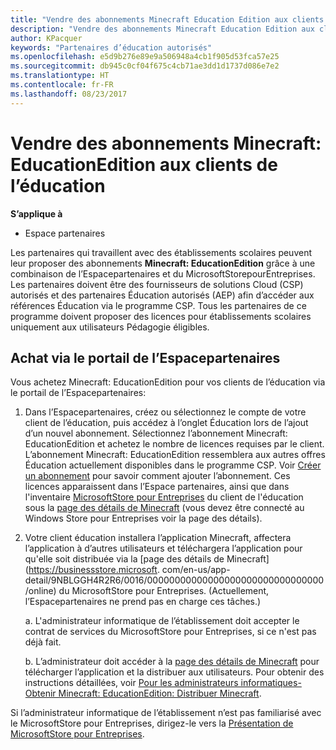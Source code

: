 ```yaml
---
title: "Vendre des abonnements Minecraft Education Edition aux clients de l’éducation"
description: "Vendre des abonnements Minecraft Education Edition aux clients de l’éducation"
author: KPacquer
keywords: "Partenaires d’éducation autorisés"
ms.openlocfilehash: e5d9b276e89e9a506948a4cb1f905d53fca57e25
ms.sourcegitcommit: db945c0cf04f675c4cb71ae3dd1d1737d086e7e2
ms.translationtype: HT
ms.contentlocale: fr-FR
ms.lasthandoff: 08/23/2017
---
```

# <a name="sell-minecraft-education-edition-subscriptions-to-education-customers"></a>Vendre des abonnements Minecraft: EducationEdition aux clients de l’éducation

**S’applique à**

-  Espace partenaires

Les partenaires qui travaillent avec des établissements scolaires peuvent leur proposer des abonnements **Minecraft: EducationEdition** grâce à une combinaison de l’Espacepartenaires et du MicrosoftStorepourEntreprises.  Les partenaires doivent être des fournisseurs de solutions Cloud (CSP) autorisés et des partenaires Éducation autorisés (AEP) afin d’accéder aux références Éducation via le programme CSP.  Tous les partenaires de ce programme doivent proposer des licences pour établissements scolaires uniquement aux utilisateurs Pédagogie éligibles. 

## <a name="purchase-through-partner-center-portal"></a>Achat via le portail de l’Espacepartenaires 
Vous achetez Minecraft: EducationEdition pour vos clients de l’éducation via le portail de l’Espacepartenaires: 

  1.  Dans l’Espacepartenaires, créez ou sélectionnez le compte de votre client de l’éducation, puis accédez à l’onglet Éducation lors de l’ajout d’un nouvel abonnement.  Sélectionnez l’abonnement Minecraft: EducationEdition et achetez le nombre de licences requises par le client. L’abonnement Minecraft: EducationEdition ressemblera aux autres offres Éducation actuellement disponibles dans le programme CSP. Voir [Créer un abonnement](create-a-new-subscription.md) pour savoir comment ajouter l’abonnement. Ces licences apparaissent dans l’Espace partenaires, ainsi que dans l'inventaire [MicrosoftStore pour Entreprises](https://www.microsoft.com/business-store) du client de l'éducation sous la [page des détails de Minecraft](https://businessstore.microsoft.com/en-us/app-detail/9NBLGGH4R2R6/0016/00000000000000000000000000000000/online) (vous devez être connecté au Windows Store pour Entreprises voir la page des détails). 

  2.  Votre client éducation installera l’application Minecraft, affectera l’application à d’autres utilisateurs et téléchargera l’application pour qu'elle soit distribuée via la [page des détails de Minecraft](https://businessstore.microsoft. com/en-us/app-detail/9NBLGGH4R2R6/0016/00000000000000000000000000000000/online) du MicrosoftStore pour Entreprises. (Actuellement, l’Espacepartenaires ne prend pas en charge ces tâches.)

      a. L'administrateur informatique de l’établissement doit accepter le contrat de services du MicrosoftStore pour Entreprises, si ce n'est pas déjà fait. 

      b. L’administrateur doit accéder à la [page des détails de Minecraft](https://businessstore.microsoft.com/en-us/app-detail/9NBLGGH4R2R6/0016/00000000000000000000000000000000/online) pour télécharger l’application et la distribuer aux utilisateurs. Pour obtenir des instructions détaillées, voir [Pour les administrateurs informatiques-Obtenir Minecraft: EducationEdition: Distribuer Minecraft](https://docs.microsoft.com/education/windows/school-get-minecraft#distribute-minecraft).
    
  Si l’administrateur informatique de l’établissement n’est pas familiarisé avec le MicrosoftStore pour Entreprises, dirigez-le vers la [Présentation de MicrosoftStore pour Entreprises](https://docs.microsoft.com/microsoft-store/windows-store-for-business-overview). 

<!-- ## Purchase through Partner Center API 

To help your education customers buy and deploy Minecraft: Education Edition through the Partner Center API:
  
  1.  See [Create an order](https://msdn.microsoft.com/library/partnercenter/mt634667.aspx(d=robot)) to learn how to use the Partner Center API to buy the desired number of licenses of Minecraft: Education Edition subscription.  Be sure to use the following Offer ID:  
     
      "OfferId": "EE10CBD2-7A12-45DE-BE11-0C2C7C6EEEB1"
     
      See [Get a list of subscriptions by ID](https://msdn.microsoft.com/library/partnercenter/mt683489.aspx) to learn how to see these licenses.  Note that these will also appear in the education customer’s [Microsoft Store for Business](https://www.microsoft.com/business-store) inventory under the [Minecraft details page](https://businessstore.microsoft.com/en-us/app-detail/9NBLGGH4R2R6/0016/00000000000000000000000000000000/online) (you must be logged into Store for Business to see this page).    

  2. Direct your education customer to distribute Minecraft through the Microsoft Store for Business [Minecraft details page](https://businessstore.microsoft.com/en-us/app-detail/9NBLGGH4R2R6/0016/00000000000000000000000000000000/online). Through Microsoft Store for Business, they can install the app, assign the app to others, and download the app to distribute. (Currently, Partner Center doesn't support these tasks.) 

     a. The school’s IT admin accepts the Microsoft Store for Business services agreement if they haven’t already.
    
     b. The admin goes to the Minecraft details page to download the app and distribute the app to users. For detailed instructions, see [For IT administrators - get Minecraft: Education Edition: Distribute Minecraft](https://docs.microsoft.com/education/windows/school-get-minecraft#distribute-minecraft). 

  If the school’s IT admin is not familiar with Microsoft Store for Business, direct them to [Microsoft Store for Business overview](https://docs.microsoft.com/microsoft-store/windows-store-for-business-overview). 

-->